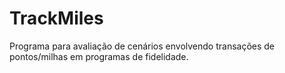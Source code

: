 # TrackMiles
Programa para avaliação de cenários envolvendo transações de pontos/milhas em programas de fidelidade.
